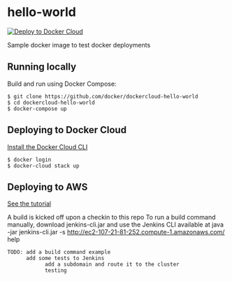 hello-world
===========

[![Deploy to Docker Cloud](https://files.cloud.docker.com/images/deploy-to-dockercloud.svg)](https://cloud.docker.com/stack/deploy/)

Sample docker image to test docker deployments

## Running locally

Build and run using Docker Compose:

	$ git clone https://github.com/docker/dockercloud-hello-world
	$ cd dockercloud-hello-world
	$ docker-compose up


## Deploying to Docker Cloud

[Install the Docker Cloud CLI](https://docs.docker.com/docker-cloud/tutorials/installing-cli/)

	$ docker login
	$ docker-cloud stack up

## Deploying to AWS

[See the tutorial](http://docs.aws.amazon.com/AWSGettingStartedContinuousDeliveryPipeline/latest/GettingStarted/CICD_Jenkins_Pipeline.html)

  A build is kicked off upon a checkin to this repo
	To run a build command manually, download jenkins-cli.jar and use the Jenkins CLI available at
	java -jar jenkins-cli.jar -s http://ec2-107-21-81-252.compute-1.amazonaws.com/ help

	TODO: add a build command example
	      add some tests to Jenkins
				add a subdomain and route it to the cluster
				testing
